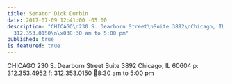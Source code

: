 ```yaml
---
title: Senator Dick Durbin
date: 2017-07-09 12:41:00 -05:00
description: "CHICAGO\n230 S. Dearborn Street\nSuite 3892\nChicago, IL 60604\np: 312.353.4952\nf:
  312.353.0150\n\x038:30 am to 5:00 pm"
published: true
is featured: true
---
```


CHICAGO
230 S. Dearborn Street
Suite 3892
Chicago, IL 60604
p: 312.353.4952
f: 312.353.0150
8:30 am to 5:00 pm
